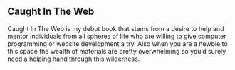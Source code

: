 ## Caught In The Web

Caught In The Web is my debut book that stems from a desire to help and mentor individuals from all spheres of life who are willing to give computer programming or website development a try. Also when you are a newbie to this space the wealth of materials are pretty overwhelming so you’d surely need a helping hand through this wilderness.
